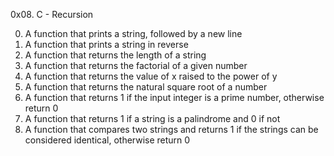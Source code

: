 0x08. C - Recursion

0. A function that prints a string, followed by a new line
1. A function that prints a string in reverse
2. A function that returns the length of a string
3. A function that returns the factorial of a given number
4. A  function that returns the value of x raised to the power of y
5. A function that returns the natural square root of a number
6. A function that returns 1 if the input integer is a prime number, otherwise return 0
7. A function that returns 1 if a string is a palindrome and 0 if not
8. A function that compares two strings and returns 1 if the strings can be considered identical, otherwise return 0
